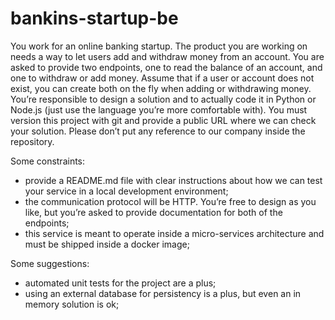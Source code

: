 # bankins-startup-be

You work for an online banking startup. The product you are working on needs a way to let users add and withdraw money from an account. You are asked to provide two endpoints, one to read the balance of an account, and one to withdraw or add money. Assume that if a user or account does not exist, you can create both on the fly when adding or withdrawing money.
You’re responsible to design a solution and to actually code it in Python or Node.js (just use the language you’re more comfortable with). You must version this project with git and provide a public URL where we can check your solution. Please don’t put any reference to our company inside the repository.

Some constraints:
* provide a README.md file with clear instructions about how we can test your service in a local development environment;
* the communication protocol will be HTTP. You’re free to design as you like, but you’re asked to provide documentation for both of the endpoints;
* this service is meant to operate inside a micro-services architecture and must be shipped inside a docker image;

Some suggestions:
* automated unit tests for the project are a plus;
* using an external database for persistency is a plus, but even an in memory solution is ok;